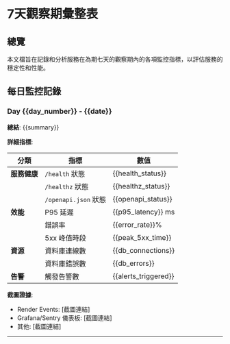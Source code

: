 # 7天觀察期彙整表

## 總覽

本文檔旨在記錄和分析服務在為期七天的觀察期內的各項監控指標，以評估服務的穩定性和性能。

## 每日監控記錄





### Day {{day_number}} - {{date}}

**總結**:
{{summary}}

**詳細指標**:

| 分類 | 指標 | 數值 |
|---|---|---|
| **服務健康** | `/health` 狀態 | {{health_status}} |
| | `/healthz` 狀態 | {{healthz_status}} |
| | `/openapi.json` 狀態 | {{openapi_status}} |
| **效能** | P95 延遲 | {{p95_latency}} ms |
| | 錯誤率 | {{error_rate}}% |
| | 5xx 峰值時段 | {{peak_5xx_time}} |
| **資源** | 資料庫連線數 | {{db_connections}} |
| | 資料庫錯誤數 | {{db_errors}} |
| **告警** | 觸發告警數 | {{alerts_triggered}} |

**截圖證據**:

- Render Events: [截圖連結]
- Grafana/Sentry 儀表板: [截圖連結]
- 其他: [截圖連結]

---


